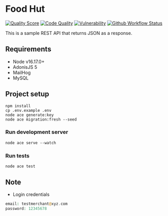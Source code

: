 # Food Hut

[![Quality Score](https://img.shields.io/scrutinizer/quality/g/ikechukwukalu/food-hut-adonisjs/main?style=flat-square)](https://scrutinizer-ci.com/g/ikechukwukalu/food-hut-adonisjs/)
[![Code Quality](https://img.shields.io/codefactor/grade/github/ikechukwukalu/food-hut-adonisjs?style=flat-square)](https://www.codefactor.io/repository/github/ikechukwukalu/food-hut-adonisjs)
[![Vulnerability](https://img.shields.io/snyk/vulnerabilities/github/ikechukwukalu/food-hut-adonisjs?style=flat-square)](https://security.snyk.io/package/composer/ikechukwukalu%2Ffood-hut-adonisjs)
[![Github Workflow Status](https://img.shields.io/github/actions/workflow/status/ikechukwukalu/food-hut-adonisjs/foodhut.yml?branch=main&style=flat-square)](https://github.com/ikechukwukalu/food-hut-adonisjs/actions/workflows/foodhut.yml)

This is a sample REST API that returns JSON as a response.

## Requirements

- Node v16.17.0+
- AdonisJS 5
- MailHog
- MySQL

## Project setup

```shell
npm install
cp .env.example .env
node ace generate:key
node ace migration:fresh --seed
```

### Run development server

```shell
node ace serve --watch
```

### Run tests

```shell
node ace test
```

## Note

- Login credentials

```php
email: testmerchant@xyz.com
password: 12345678
```
